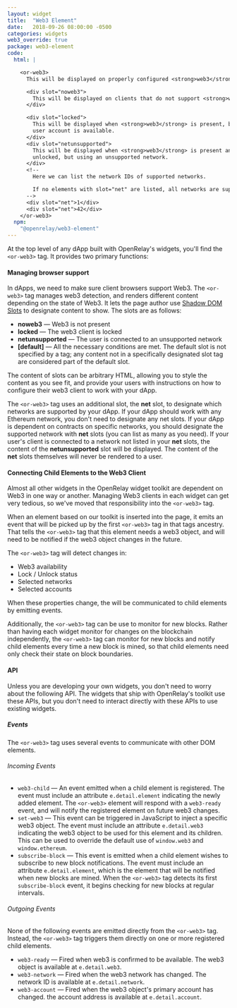 ```yaml
---
layout: widget
title:  "Web3 Element"
date:   2018-09-26 08:00:00 -0500
categories: widgets
web3_override: true
package: web3-element
code:
  html: |

    <or-web3>
      This will be displayed on properly configured <strong>web3</strong> clients.

      <div slot="noweb3">
        This will be displayed on clients that do not support <strong>web3</strong>
      </div>

      <div slot="locked">
        This will be displayed when <strong>web3</strong> is present, but no
        user account is available.
      </div>
      <div slot="netunsupported">
        This will be displayed when <strong>web3</strong> is present and
        unlocked, but using an unsupported network.
      </div>
      <!--
        Here we can list the network IDs of supported networks.

        If no elements with slot="net" are listed, all networks are supported
      -->
      <div slot="net">1</div>
      <div slot="net">42</div>
    </or-web3>
  npm:
    "@openrelay/web3-element"
---
```


At the top level of any dApp built with OpenRelay's widgets, you'll find the
`<or-web3>` tag. It provides two primary functions:

#### Managing browser support

In dApps, we need to make sure client browsers support Web3. The `<or-web3>`
tag manages web3 detection, and renders different content depending on the
state of Web3. It lets the page author use [Shadow DOM Slots](https://developer.mozilla.org/en-US/docs/Web/Web_Components/Using_templates_and_slots#Adding_flexibility_with_slots) to designate content to show. The slots are as follows:

* **noweb3** &mdash; Web3 is not present
* **locked** &mdash; The web3 client is locked
* **netunsupported** &mdash; The user is connected to an unsupported network
* **[default]** &mdash; All the necessary conditions are met. The default slot
  is not specified by a tag; any content not in a specifically designated slot
  tag are considered part of the default slot.

The content of slots can be arbitrary HTML, allowing you to style the content
as you see fit, and provide your users with instructions on how to configure
their web3 client to work with your dApp.

The `<or-web3>` tag uses an additional slot, the **net** slot, to designate
which networks are supported by your dApp. If your dApp should work with any
Ethereum network, you don't need to designate any net slots. If your dApp is
dependent on contracts on specific networks, you should designate the supported
network with **net** slots (you can list as many as you need). If your user's
client is connected to a network not listed in your **net** slots, the content
of the **netunsupported** slot will be displayed. The content of the **net**
slots themselves will never be rendered to a user.

#### Connecting Child Elements to the Web3 Client

Almost all other widgets in the OpenRelay widget toolkit are dependent on Web3
in one way or another. Managing Web3 clients in each widget can get very
tedious, so we've moved that responsibility into the `<or-web3>` tag.

When an element based on our toolkit is inserted into the page, it emits an
event that will be picked up by the first `<or-web3>` tag in that tags
ancestry. That tells the `<or-web3>` tag that this element needs a web3 object,
and will need to be notified if the web3 object changes in the future.

The `<or-web3>` tag will detect changes in:

* Web3 availability
* Lock / Unlock status
* Selected networks
* Selected accounts

When these properties change, the will be communicated to child elements by
emitting events.

Additionally, the `<or-web3>` tag can be use to monitor for new blocks. Rather
than having each widget monitor for changes on the blockchain independently,
the `<or-web3>` tag can monitor for new blocks and notify child elements every
time a new block is mined, so that child elements need only check their state
on block boundaries.

#### API

Unless you are developing your own widgets, you don't need to worry about the
following API. The widgets that ship with OpenRelay's toolkit use these APIs,
but you don't need to interact directly with these APIs to use existing
widgets.


##### Events

The `<or-web3>` tag uses several events to communicate with other DOM elements.

###### Incoming Events

* `web3-child` &mdash; An event emitted when a child element is registered. The
  event must include an attribute `e.detail.element` indicating the newly added
  element. The `<or-web3>` element will respond with a `web3-ready` event, and
  will notify the registered element on future web3 changes.
* `set-web3` &mdash; This event can be triggered in JavaScript to inject a
  specific web3 object. The event must include an attribute `e.detail.web3`
  indicating the web3 object to be used for this element and its children. This
  can be used to override the default use of `window.web3` and
  `window.ethereum`.
* `subscribe-block` &mdash; This event is emitted when a child element wishes
  to subscribe to new block notifications. The event must include an attribute
  `e.detail.element`, which is the element that will be notified when new
  blocks are mined. When the `<or-web3>` tag detects its first
  `subscribe-block` event, it begins checking for new blocks at regular
  intervals.

###### Outgoing Events

None of the following events are emitted directly from the `<or-web3>` tag.
Instead, the `<or-web3>` tag triggers them directly on one or more registered
child elements.

* `web3-ready` &mdash; Fired when web3 is confirmed to be available. The web3
  object is available at `e.detail.web3`.
* `web3-network` &mdash; Fired when the web3 network has changed. The network
  ID is available at `e.detail.network`.
* `web3-account` &mdash; Fired when the web3 object's primary account has
  changed. the account address is available at `e.detail.account`.
